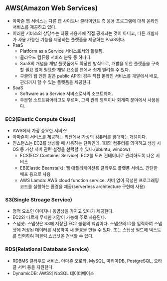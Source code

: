 ## AWS(Amazon Web Services)
- 아마존 웹 서비스는 다른 웹 사이트나 클라이언트 측 응용 프로그램에 대헤 온라인 서비스를 제공하고 있다.
- 이러한 서비스의 상당수는 최종 사용자에 직접 공개되는 것이 아니고, 다른 개발자가 사용 가능한 기능을 제공하는 플랫폼을 제공하는 PaaS이다.
- PaaS
  - Platform as a Service 서비스로서의 플랫폼.
  - 클라우드 컴퓨팅 서비스 분류 중 하나다.
  - SaaS의 개념을 개발 플랫폼에도 확장한 방식으로, 개발을 위한 플랫폼을 구축할 필요 없이 필요한 개발 요소를 웹에서 쉽게 빌려쓸 수 있다.
  - 구글의 웹 엔진 같은 public API의 경우 직접 온라인 서비스를 개발에서 배포, 관리까지 할 수 있는 플랫폼을 제공한다.
- SaaS
  - Software as a Service 서비스로서의 소프트웨어.
  - 주문형 소프트웨어라고도 부르며, 고객 관리 영역이나 회계쪽 분야에서 사용된다.

### EC2(Elastic Compute Cloud)
- AWS에서 가장 중요한 서비스!
- 아마존이 서비스를 제공하는 리전에서 가상의 컴퓨터를 임대하는 개념이다.
- 인스턴스는 EC2를 생성할 때 사용하는 단위인데, 1대의 컴퓨터를 의미하고 생성 시 OS 등 가상 서버 관련 설정을 선택할 수 있다.(ubuntu, window)
  - ECS(EC2 Container Service): EC2를 도커 컨테이너로 관리하도록 나온 서비스
  - EB(Elastic Beanstalk): 웹 애플리케이션용 클라우드 플랫폼 서비스. 간단한 배포 용으로 사용 
  - AWS Lamda: AWS cloud function service. 서버 없이 작성한 프로그래밍 코드를 실행하는 환경을 제공(serverless architecture 구현에 사용)

### S3(Single Stroage Service)
- 정적 요소인 이미지나 동영상을 가지고 있다가 제공한다.
- EC2와 다르게 무제한 저장이 가능해 주로 사용된다.
- 스냅샷: 스냅샷은 S3에 저장된 EC2 볼륨의 백업이다. 스냅샷의 ID를 입력하여 스냅샷에 저장된 데이터를 사용하여 새 볼륨을 만들 수 있다. 또는 스냅샷 필드에 텍스트를 입력하여 퍼블릭 스냅샷을 검색할 수 있다.

### RDS(Relational Database Service)
- RDBMS 클라우드 서비스. 아마존 오로라, MySQL, 마리아DB, PostgreSQL, 오라클 서버 등을 지원한다.
- DynamicDB: AWS의 NoSQL 데이터베이스 
